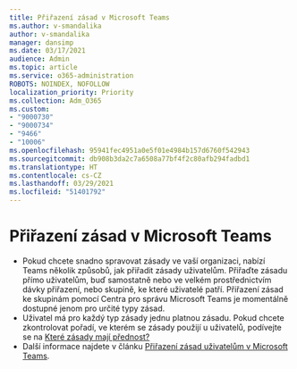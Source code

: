 ```yaml
---
title: Přiřazení zásad v Microsoft Teams
ms.author: v-smandalika
author: v-smandalika
manager: dansimp
ms.date: 03/17/2021
audience: Admin
ms.topic: article
ms.service: o365-administration
ROBOTS: NOINDEX, NOFOLLOW
localization_priority: Priority
ms.collection: Adm_O365
ms.custom:
- "9000730"
- "9000734"
- "9466"
- "10006"
ms.openlocfilehash: 95941fec4951a0e5f01e4984b157d6760f542943
ms.sourcegitcommit: db908b3da2c7a6508a77bf4f2c80afb294fadbd1
ms.translationtype: HT
ms.contentlocale: cs-CZ
ms.lasthandoff: 03/29/2021
ms.locfileid: "51401792"
---
```

# <a name="assign-policies-in-microsoft-teams"></a>Přiřazení zásad v Microsoft Teams

- Pokud chcete snadno spravovat zásady ve vaší organizaci, nabízí Teams několik způsobů, jak přiřadit zásady uživatelům. Přiřaďte zásadu přímo uživatelům, buď samostatně nebo ve velkém prostřednictvím dávky přiřazení, nebo skupině, ke které uživatelé patří.  Přiřazení zásad ke skupinám pomocí Centra pro správu Microsoft Teams je momentálně dostupné jenom pro určité typy zásad. 
- Uživatel má pro každý typ zásady jednu platnou zásadu. Pokud chcete zkontrolovat pořadí, ve kterém se zásady použijí u uživatelů, podívejte se na [Které zásady mají přednost?](https://docs.microsoft.com/microsoftteams/assign-policies#which-policy-takes-precedence)
- Další informace najdete v článku [Přiřazení zásad uživatelům v Microsoft Teams](https://docs.microsoft.com/microsoftteams/assign-policies).
